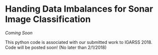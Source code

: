 # Handing Data Imbalances for Sonar Image Classification
*Coming Soon*

This python code is associated with our submitted work to IGARSS 2018. Code will be posted soon! (No later than 2/1/2018)
